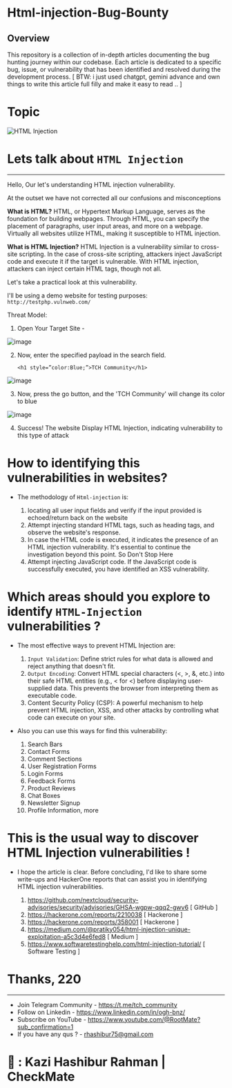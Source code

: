 # Html-injection-Bug-Bounty
## Overview
This repository is a collection of in-depth articles documenting the bug hunting journey within our codebase. Each article is dedicated to a specific bug, issue, or vulnerability that has been identified and resolved during the development process. [ BTW: i just used chatgpt, gemini advance and own things to write this article full filly and make it easy to read .. ]

# Topic
![HTML Injection](https://github.com/ogh-bnz/Html-injection-Bug-Bounty-/assets/99647279/a1b631b3-6947-459a-afe8-24d182060db0)

# Lets talk about `HTML Injection`
--- --- --- --- --- --- --- --- ---
Hello, Our let's understanding HTML injection vulnerability.

At the outset we have not corrected all our confusions and misconceptions

**What is HTML?**
HTML, or Hypertext Markup Language, serves as the foundation for building webpages. Through HTML, you can specify the placement of paragraphs, user input areas, and more on a webpage. Virtually all websites utilize HTML, making it susceptible to HTML injection.

**What is HTML Injection?**
HTML Injection is a vulnerability similar to cross-site scripting. In the case of cross-site scripting, attackers inject JavaScript code and execute it if the target is vulnerable. With HTML injection, attackers can inject certain HTML tags, though not all.

Let's take a practical look at this vulnerability.

I'll be using a demo website for testing purposes: `http://testphp.vulnweb.com/`

Threat Model:
1. Open Your Target Site -

![image](https://github.com/ogh-bnz/Html-injection-Bug-Bounty/assets/99647279/49a4941c-929b-46a7-a754-b3eadff408f5)

2. Now, enter the specified payload in the search field.

   `<h1 style=”color:Blue;”>TCH Community</h1>`

![image](https://github.com/ogh-bnz/Html-injection-Bug-Bounty/assets/99647279/9813248e-c102-4c5f-b0ed-7bd772d7feec)

3. Now, press the go button, and the 'TCH Community' will change its color to blue  

![image](https://github.com/ogh-bnz/Html-injection-Bug-Bounty/assets/99647279/fddd91ef-4ae5-45c1-a249-857d339ab095)

4. Success! The website Display HTML Injection, indicating vulnerability to this type of attack

# How to identifying this vulnerabilities in websites?

* The methodology of `Html-injection` is:

    1. locating all user input fields and verify if the input provided is echoed/return back on the website
    2. Attempt injecting standard HTML tags, such as heading tags, and observe the website's response.
    3. In case the HTML code is executed, it indicates the presence of an HTML injection vulnerability. It's essential to continue the investigation beyond this point. So Don't Stop Here
    4. Attempt injecting JavaScript code. If the JavaScript code is successfully executed, you have identified an XSS vulnerability.

# Which areas should you explore to identify `HTML-Injection` vulnerabilities ?

* The most effective ways to prevent HTML Injection are:

    1. `Input Validation`: Define strict rules for what data is allowed and reject anything that doesn't fit.
    2. `Output Encoding`: Convert HTML special characters (<, >, &, etc.) into their safe HTML entities (e.g., &lt; for <) before displaying user-supplied data. This prevents the browser from interpreting them as executable code.
    3. Content Security Policy (CSP): A powerful mechanism to help prevent HTML injection, XSS, and other attacks by controlling what code can execute on your site.

* Also you can use this ways for find this vulnerability:
    1. Search Bars
    2. Contact Forms
    3. Comment Sections
    4. User Registration Forms
    5. Login Forms
    6. Feedback Forms
    7. Product Reviews
    8. Chat Boxes
    9. Newsletter Signup
    10. Profile Information, more

# This is the usual way to discover HTML Injection vulnerabilities !

* I hope the article is clear. Before concluding, I'd like to share some write-ups and HackerOne reports that can assist you in identifying HTML injection vulnerabilities.

    1. https://github.com/nextcloud/security-advisories/security/advisories/GHSA-wgpw-qqq2-gwv6 [ GitHub ]
    2. https://hackerone.com/reports/2210038 [ Hackerone ]
    3. https://hackerone.com/reports/358001 [ Hackerone ]
    4. https://medium.com/@pratiky054/html-injection-unique-exploitation-a5c3d4e6fed8 [ Medium ]
    5. https://www.softwaretestinghelp.com/html-injection-tutorial/ [ Software Testing ]




# Thanks, 220
--- --- --- --- --- --- --- --- ---

* Join Telegram Community - https://t.me/tch_community
* Follow on Linkedin - https://www.linkedin.com/in/ogh-bnz/
* Subscribe on YouTube - https://www.youtube.com/@RootMate?sub_confirmation=1
* If you have any qus ? - rhashibur75@gmail.com

# 📝 : Kazi Hashibur Rahman | CheckMate

